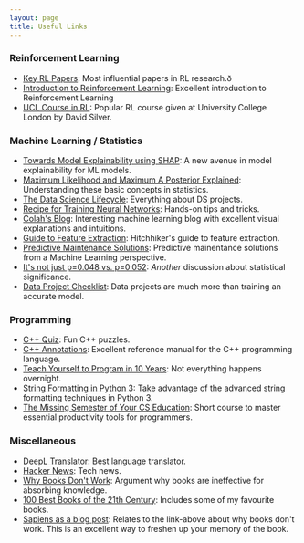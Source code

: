 ```yaml
---
layout: page
title: Useful Links
---
```


### Reinforcement Learning

- [Key RL Papers](https://spinningup.openai.com/en/latest/spinningup/keypapers.html): Most influential papers in RL research.ð
- [Introduction to Reinforcement Learning](http://incompleteideas.net/book/bookdraft2017nov5.pdf): Excellent introduction to Reinforcement Learning
- [UCL Course in RL](http://www0.cs.ucl.ac.uk/staff/d.silver/web/Teaching.html): Popular RL course given at University College London by David Silver.

### Machine Learning / Statistics

- [Towards Model Explainability using SHAP](https://github.com/slundberg/shap): A new avenue in model explainability for ML models.
- [Maximum Likelihood and Maximum A Posterior Explained](http://blog.christianperone.com/2019/01/mle/): Understanding these basic concepts in statistics.
- [The Data Science Lifecycle](https://www.textbook.ds100.org/ch/01/lifecycle_intro.html): Everything about DS projects.
- [Recipe for Training Neural Networks](http://karpathy.github.io/2019/04/25/recipe/): Hands-on tips and tricks.
- [Colah's Blog](http://colah.github.io): Interesting machine learning blog with excellent visual explanations and intuitions.
- [Guide to Feature Extraction](https://mlwhiz.com/blog/2019/05/19/feature_extraction/): Hitchhiker's guide to feature extraction.
- [Predictive Maintenance Solutions](https://docs.microsoft.com/en-us/azure/machine-learning/team-data-science-process/cortana-analytics-playbook-predictive-maintenance): Predictive mainentance solutions from a Machine Learning perspective.
- [It's not just p=0.048 vs. p=0.052](https://statmodeling.stat.columbia.edu/2019/09/06/__trashed-2/): *Another* discussion about statistical significance.
- [Data Project Checklist](https://www.fast.ai/2020/01/07/data-questionnaire/): Data projects are much more than training an accurate model.

### Programming

- [C++ Quiz](http://cppquiz.org): Fun C++ puzzles.
- [C++ Annotations](http://www.icce.rug.nl/documents/cplusplus/): Excellent reference manual for the C++ programming language.
- [Teach Yourself to Program in 10 Years](http://norvig.com/21-days.html): Not everything happens overnight.
- [String Formatting in Python 3](https://pyformat.info): Take advantage of the advanced string formatting techniques in Python 3.
- [The Missing Semester of Your CS Education](https://missing.csail.mit.edu): Short course to master essential productivity tools for programmers.

### Miscellaneous

- [DeepL Translator](https://www.deepl.com/translator): Best language translator.
- [Hacker News](https://www.ycombinator.com): Tech news.
- [Why Books Don't Work](https://andymatuschak.org/books/): Argument why books are ineffective for absorbing knowledge.
- [100 Best Books of the 21th Century](https://www.theguardian.com/books/2019/sep/21/best-books-of-the-21st-century): Includes some of my favourite books.
- [Sapiens as a blog post](https://neilkakkar.com/sapiens.html): Relates to the link-above about why books don't work. This is an excellent way to freshen up your memory of the book.
